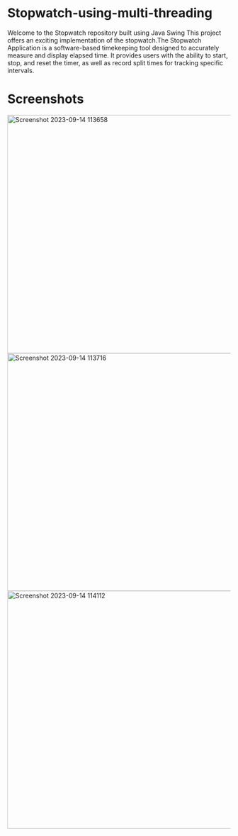 # Stopwatch-using-multi-threading

Welcome to the Stopwatch repository built using Java Swing This project offers an exciting implementation of the stopwatch.The Stopwatch Application is a software-based timekeeping tool designed to accurately measure and display elapsed time. It provides users with the ability to start, stop, and reset the timer, as well as record split times for tracking specific intervals.

# Screenshots

<img width="537" alt="Screenshot 2023-09-14 113658" src="https://github.com/KanishkPunekar/Stopwatch-using-multi-threading/assets/84027603/228dbf61-5024-41ee-9a81-7b0ac38936db">
<img width="536" alt="Screenshot 2023-09-14 113716" src="https://github.com/KanishkPunekar/Stopwatch-using-multi-threading/assets/84027603/99329710-de4b-4c1a-826e-d477d9ab7b0a">
<img width="536" alt="Screenshot 2023-09-14 114112" src="https://github.com/KanishkPunekar/Stopwatch-using-multi-threading/assets/84027603/43f64fd6-58ee-4da3-989a-bfd138ef970d">
